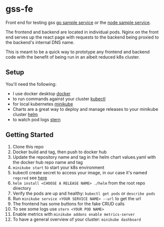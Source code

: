 # gss-fe
Front end for testing gss [go sample service](https://github.com/eugenekatsov/gss) or the [node sample service](https://github.com/eugenekatsov/nss).

The frontend and backend are located in individual pods. Nginx on the front end serves up the react page with requests to the backend being proxied to the backend's internal DNS name.

This is meant to be a quick way to prototype any frontend and backend code with the benefit of being run in an albeit reduced k8s cluster.

## Setup

You'll need the following:
* I use docker desktop [docker](https://www.docker.com/products/docker-desktop/)
* to run commands against your cluster [kubectl](https://kubernetes.io/docs/tasks/tools/)
* for local kubernetes [minikube](https://minikube.sigs.k8s.io/docs/)
* Charts are a great way to deploy and manage releases to your minikube cluster [helm](https://helm.sh)
* to watch pod logs [stern](https://github.com/stern/stern)


## Getting Started

1. Clone this repo
2. Docker build and tag, then push to docker hub
4. Update the repository name and tag in the helm chart values.yaml with the docker hub repo name and tag
5. `minikube start` to start your k8s environment
6. kubectl create secret to access your image, in our case it's named `regcred` see [here](https://kubernetes.io/docs/tasks/configure-pod-container/pull-image-private-registry/#create-a-secret-by-providing-credentials-on-the-command-line)
7. `helm install <CHOOSE A RELEASE NAME> ./helm` from the root repo directory
8. Verify the pods are up and healthy: `kubectl get pods` or `describe pods`
9. Run `minikube service <YOUR SERVICE NAME> --url` to get the url
10. The frontend has some buttons for the fake CRUD calls
11. To see some logs use `stern <YOUR POD NAME>`
12. Enable metrics with `minikube addons enable metrics-server`
13. To have a general overview of your cluster: `minikube dashboard`





